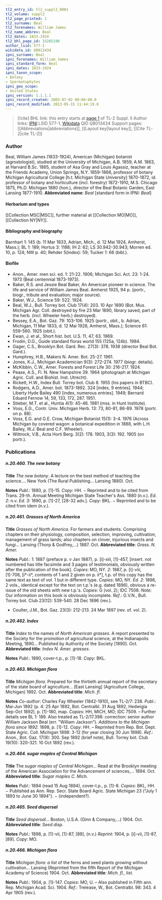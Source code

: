 ```yaml
---
tl2_entry_id: tl2_suppl2_0001
tl2_volume: suppl2
tl2_page_printed: 1
tl2_surname: Beal
tl2_forenames: William James
tl2_name_abbrev: Beal
tl2_dates: 1833-1924
tl2_bhl_page_id: 33265198
author_lsid: 577-1
wikidata_id: Q8013434
ipni_surname: Beal
ipni_forenames: William James
ipni_standard_form: Beal
ipni_dates: 1833-1924
ipni_taxon_scope: 
- Botany
- Spermatophytes
ipni_geo_scope: 
- United States
ipni_version: 1.1.1.1
ipni_record_created: 2003-07-02 00:00:00.0
ipni_record_modified: 2013-05-15 11:44:19.0
---
```


> [!cite] BHL link: this entry starts at [page 1](https://www.biodiversitylibrary.org/page/33265198) of TL-2 Suppl. II
> Author links: [IPNI](https://www.ipni.org/a/577-1) LSID 577-1, [Wikidata](https://www.wikidata.org/wiki/Q8013434) QID Q8013434
> Support pages: [[Abbreviations|abbreviations]], [[Layout key|layout key]], [[Cite TL-2|cite TL-2]]

### Author

Beal, William James (1833-1924), American (Michigan) botanist (agrostologist), studied at the University of Michigan, A.B. 1859, A.M. 1863, at Harvard B.Sc. 1865, student of Asa Gray and Louis Agassiz, teacher at the Friends Academy, Union Springs, N.Y. 1859-1868, professor of botany Michigan Agricultural College \[h.t. Michigan State University\] 1870-1872, id. professor of botany and horticulture (incl. forestry) 1872-1910, M.S. Chicago 1875, Ph.D. Michigan 1880 (hon.), director of the Beal Botanic Garden, East Lansing 1877-1910. 
**Abbreviated name**: *Beal* \[standard form in IPNI: *Beal*\]

#### Herbarium and types

[[Collection MSC|MSC]], further material at [[Collection MO|MO]], [[Collection NY|NY]].

#### Bibliography and biography

Barnhart 1: 145 (b. 11 Mar 1833, Adrian, Mich., d. 12 Mai 1924, Amherst, Mass.); BL 1: 189; Hortus 3: 1188; IH 2: 62; LS 30.942-30.943; Morren ed. 10, p. 124; NW p. 40; Rehder 5(index): 59; Tucker 1: 66 (bibl.).

#### Biofile

- Anon., Amer. men sci. ed. 1: 21-22. 1906; Michigan Sci. Act. 23: 1-24. 1973 (Beal centennial 1873-1973).
- Baker, R.S. and Jessie Beal Baker, An American pioneer in science. The life and service of William James Beal. Amherst 1925, 94 p. (portr., biogr., tribute and evaluation; major source).
- Baker, W.J., Science 59: 522. 1924.
- Beal, W.J., Bull. Torrey bot. Club 17(4): 203. 10 Apr 1890 (Bot. Mus. Michigan Agr. Coll. destroyed by fire 23 Mar 1890, library saved, part of the herb. (incl. Wheeler herb.) destroyed).
- Bessey, E.A., Bot. Gaz. 79: 103-106. 1925 (portr., obit., b. Adrian, Michigan, 11 Mar 1833, d. 12 Mai 1928, Amherst, Mass.); Science 61: 559-560. 1925 (obit.).
- Ewan, J. et al., Short hist. bot. U.S. 11, 47, 63. 1969.
- Frodin, D.G., Guide standard floras world 155 (125a, 124b). 1984.
- Gager, C.S., Brooklyn Bot. Gard. Rec. 27(3): 378. 1938 (director Beal Bot. Gard.).
- Humphrey, H.B., Makers N. Amer. Bot. 25-27. 1961.
- Jones, K.J., Michigan Academician 9(3): 272-274. 1977 (biogr. details).
- McKibbin, C.W., Amer. Forests and Forest Life 30: 216-217. 1924.
- Pease, A.S., Fl. N. New Hampshire 39. 1964 (photograph at Michigan Agric. Coll. and Biohist. Inst. Utrecht).
- Rickett, H.W., Index Bull. Torrey bot. Club 8. 1955 (his papers in BTBC).
- Rodgers, A.D., Amer. bot. 1873-1892. 324 \[index, 9 entries\]. 1944; Liberty Hyde Bailey 490 \[index, numerous entries\]. 1949; Bernard Eduard Fernow 14, 59, 133, 172, 287. 1951.
- Stieber, M.T. et al., Huntia 4(1): 45-46. 1981 (mss. in Hunt Institute).
- Voss, E.G., Contr. Univ. Michigan Herb. 13: 73, 80-81, 86-89. 1978 (portr. on p. 88).
- Voss, E.G. and G.E. Crow, Michigan Botanist 15(1): 3-4. 1976 (Across Michigan by covered wagon: a botanical expedition in 1888, with L.H. Bailey, W.J. Beal and C.F. Wheeler).
- Wittrock, V.B., Acta Horti Berg. 3(2): 178. 1903, 3(3): 192. 1905 (on portr.).

### Publications

##### n.20.460. The new botany

**Title**
*The new botany*. A lecture on the best method of teaching the science.... New York (The Rural Publishing... Lansing 1880). Oct.

**Notes**
*Publ*.: 1880, p. \[1\]-15. *Copy*: HH. − Reprinted and to be cited from Trans. 29-th. Annual Meeting Michigan State Teacher's Ass. 1880 (n.v.).
*Ed. 2*: n.v.
*Ed. 3*: 1890, p. \[1\]-27, \[28-32 adv.\]. *Copy*: BKL. − Reprinted and to be cited from idem (n.v.).

##### n.20.461. Grasses of North America

**Title**
*Grasses of North America*. For farmers and students. Comprising chapters on their physiology, composition, selection, improving, cultivation, management of grass lands; also chapters on clover, injurious insects and fungi... Lansing (Thorp & Godfrey,...) 1887. Oct.
**Abbreviated title**: *Grass. N. Amer.*

**Notes**
*Publ*.: *1*: 1887 (preface p. v Jan 1887), p. \[i\]-xiii, \[1\]-457, \[insert. not numbered has title facsimile and 3 pages of testimonials, obviously written after the publication of the book\].
*Copies*: MO, NY.
*2*: 1887, p. \[i\]-viii, \[1\]-706, \[i\*-ii\*, contents of 1 and 2 given on p. ii\*\], t.p. of this copy has the same text as text of vol. 1 but in different type. *Copies*: MO, NY.
*Ed. 2*: 1896, 2 vols., identical except for the text on t.p.'s (e.g. dated 1896), obvious a re-issue of the old sheets with new t.p.'s. *Copies*: G (vol. 2); IDC 7508.
*Note*: Our information on this book is obviously incomplete.
*Ref*.: G.V.N., Bull. Torrey bot. Club 23(12): 539-540. 28 Dec 1896 (rev.).
- Coulter, J.M., Bot. Gaz. 23(3): 212-213. 24 Mar 1897 (rev. of. vol. 2).

##### n.20.462. Index

**Title**
*Index* to the names of *North American grasses*. A report presented to the Society for the promotion of agricultural science, at the Indianapolis Meeting, 1890... Published by Authority of the Society \[1890\]. Oct.
**Abbreviated title**: *Index N. Amer. grasses*.

**Notes**
*Publ*.: 1890, cover-t.p., p. \[1\]-18. *Copy*: BKL.

##### n.20.463. Michigan flora

**Title**
*Michigan flora*. Prepared for the thirtieth annual report of the secretary of the state board of agriculture... \[East Lansing\] (Agriculture College, Michigan) 1892. Oct.
**Abbreviated title**: *Mich. fl.*

**Notes**
*Co-author*: Charles Fay Wheeler (1842-1910), see TL-2/7: 238.
*Publ*.: Mai-Jun 1892 (p. 4: 25 Apr 1892, Bot. Centralbl. 31 Aug 1892, Hedwigia Sep-Oct 1892), p. \[1\]-180, map. *Copies*: HH, MICH, MO; IDC 7509. – Further details see BL 1: 189. Also treated as TL-2/17.398: correction: senior author William Jackson Beal (err. "William Jackson").
*Additions to the Michigan flora since 1892*: 1898, p. \[1\]-12. *Copy*: HH. – Reprinted from Rep. Bot. Dept. State Agric. Coll. Michigan 1898: 3-12 (for year closing 30 Jun 1898).
*Ref*.: Anon., Bot. Gaz. 17(9): 300. Sep 1892 (brief note), Bull. Torrey bot. Club 19(10): 320-321. 10 Oct 1892 (rev.).

##### n.20.464. sugar maples of Central Michigan

**Title**
The *sugar maples of Central Michigan*... Read at the Brooklyn meeting of the American Association for the Advancement of sciences,... 1894. Oct.
**Abbreviated title**: *Sugar maples C. Mich.*

**Notes**
*Publ*.: 1894 (read 15 Aug 1894), cover-t.p., p. \[1\]-8. *Copies*: BKL, HH. − Published as Ann. Rep. Secr. State Board Agric. State Michigan 23 ("July 1 1893 to June 30 1894"). − (independent?).

##### n.20.465. Seed dispersal

**Title**
*Seed dispersal*... Boston, U.S.A. (Ginn & Company,...) 1904. Oct.
**Abbreviated title**: *Seed disp.*

**Notes**
*Publ*.: 1898, p. \[1\]-vii, \[1\]-87, \[89\], (n.v.)
*Reprint*: 1904, p. \[i\]-vii, \[1\]-87, \[89\]. *Copy*: MO.

##### n.20.466. Michigan flora

**Title**
*Michigan flora*: *a list* of the ferns and seed plants growing without cultivation... Lansing (Reprinted from the fifth Report of the Michigan Academy of Science) 1904. Oct.
**Abbreviated title**: *Mich. fl., list*.

**Notes**
*Publ*.: 1904, p. \[1\]-147. *Copies*: MO, U. – Also published in Fifth ann. Rep. Michigan Acad. Sci. 1904.
*Ref*.: Trelease, W., Bot. Centralbl. 98: 343. 4 Apr 1905 (rev.).

